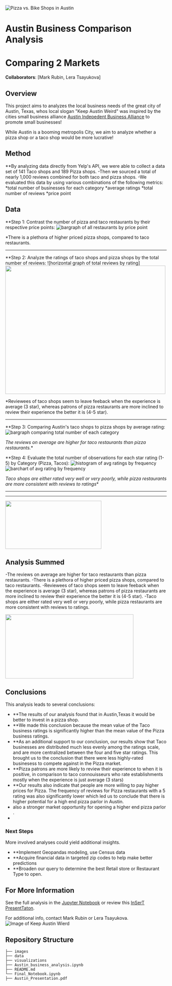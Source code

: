 ![Pizza vs. Bike Shops in Austin](https://upload.wikimedia.org/wikipedia/commons/a/a5/Austin_Evening.jpg)

# Austin Business Comparison Analysis
# Comparing 2 Markets

**Collaborators**: [Mark Rubin, Lera Tsayukova]

## Overview


This project aims to analyzes the local business needs of the great city of Austin, Texas, whos local slogan "Keep Austin Weird" was inspired by
the cities small business alliance [Austin Indepedent Business Alliance](https://ibuyaustin.com) to promote small businesses!

While Austin is a booming metropolis City, we aim to analyze whether a pizza shop or a taco shop would be more lucrative!

## Method

**By analyzing data directly from Yelp's API, we were able to collect a data set of 141 Taco shops and 189 Pizza shops.
-Then we sourced a total of nearly 1,000 reviews combined for both taco and pizza shops.
-We evaluated this data by using various combinations of the following metrics: 
        *total number of businesses for each category
        *average ratings
        *total number of reviews
        *price point
        

## Data 


 
**Step 1: Contrast the number of pizza and taco restaurants by their respective price points:
        ![bargraph of all restaurants by price point](https://github.com/tsayula/Bikes_Repo/blob/main/visualizations/pizza_tacos_price.png?raw=true)
       
*There is a plethora of higher priced pizza shops, compared to taco restaurants.
________________________________________________
**Step 2: Analyze the ratings of taco shops and pizza shops by the total number of reviews:
        ![horizontal graph of total reviews by rating]<img src="https://github.com/tsayula/Bikes_Repo/blob/main/visualizations/Biz_Rev_Counts_By_Rating.png?raw=true" width="500" height="400">        
       
*Reviewees of taco shops seem to leave feeback when the experience is average (3 star), whereas patrons of pizza restaurants are more inclined to review
their experience the better it is (4-5 star).
________________________________________________
**Step 3: Comparing Austin's taco shops to pizza shops by average rating:   
![bargraph comparing total number of each category](https://github.com/tsayula/Bikes_Repo/blob/main/visualizations/Avg_Rtng_by_Category.png?raw=true)

*The reviews on average are higher for taco restaurants than pizza restaurants.**


**Step 4: Evaluate the total number of observations for each star rating (1-5) by Category (Pizza, Tacos):
        ![histogram of avg ratings by frequency](https://github.com/tsayula/Bikes_Repo/blob/main/visualizations/histogram_ratings.png?raw=true)
        ![barchart of avg rating by frequency](https://github.com/tsayula/Bikes_Repo/blob/main/visualizations/Num_Of_Biz_By_Rating.png?raw=true) 
    
*Taco shops are either rated very well or very poorly, while pizza restaurants are more consistent with reviews to ratings**

________________________________________________
________________________________________________


<img src="http://www.austinbike.com/images/sliders/one.jpg" width="300" height="150">

## Analysis Summed

-The reviews on average are higher for taco restaurants than pizza restaurants.
-There is a plethora of higher priced pizza shops, compared to taco restaurants.
-Reviewees of taco shops seem to leave feeback when the experience is average (3 star), whereas patrons of pizza restaurants are more inclined to review
their experience the better it is (4-5 star).
-Taco shops are either rated very well or very poorly, while pizza restaurants are more consistent with reviews to ratings.

<img src="https://3vi9mx40b3afabx1fqvvhk9e-wpengine.netdna-ssl.com/wp-content/uploads/2020/07/40-North-nor-cal-horizontal.jpg" width="400" height="200">


## Conclusions

This analysis leads to several conclusions:

- **The results of our analysis found that in Austin,Texas it would be better to invest in a pizza shop. 
- **We made this conclusion because the mean value of the Taco business ratings is significantly higher than the mean value of the Pizza business ratings.
- **As an additional support to our conclusion, our results show that Taco businesses are distributed much less evenly among the ratings scale, and are more centralized between the four and five star ratings. This brought us to the conclusion that there were less highly-rated businesess to compete against in the Pizza market. 
- **Pizza patrons are more likely to review their experience to when it is positive, in comparison to taco connouisseurs who rate establishments mostly when the experience is just average (3 stars)
- **Our results also indicate that people are more willing to pay higher prices for Pizza. The frequency of reviews for Pizza restaurants with a 5 rating was also significantly lower which led us to conclude that there is higher potential for a high end pizza parlor in Austin.
- also a stronger market opportunity for opening a higher end pizza parlor .
- 
### Next Steps

More involved analyses could yield additional insights.
- **Implement Geopandas modeling, use Census data 
- **Acquire financial data in targeted zip codes to help make better predictions
- **Broaden our query to determine the best Retail store or Restaurant Type to open. 


## For More Information

See the full analysis in the [Jupyter Notebook](./Final_Notebook.ipynb) or review this [InSerT PresentTaton](./HEYinsertMEhere.pdf).

For additional info, contact Mark Rubin or Lera Tsayukova.
![Image of Keep Austin Wierd](https://res.cloudinary.com/culturemap-com/image/upload/ar_4:3,c_fill,g_faces:center,w_980/v1521047613/photos/28712_original.jpg)

## Repository Structure

```
├── images
├── data
├── visualizations
├── Austin_business_analysis.ipynb
├── README.md
└── Final_Notebook.ipynb
├── Austin_Presentation.pdf
```
